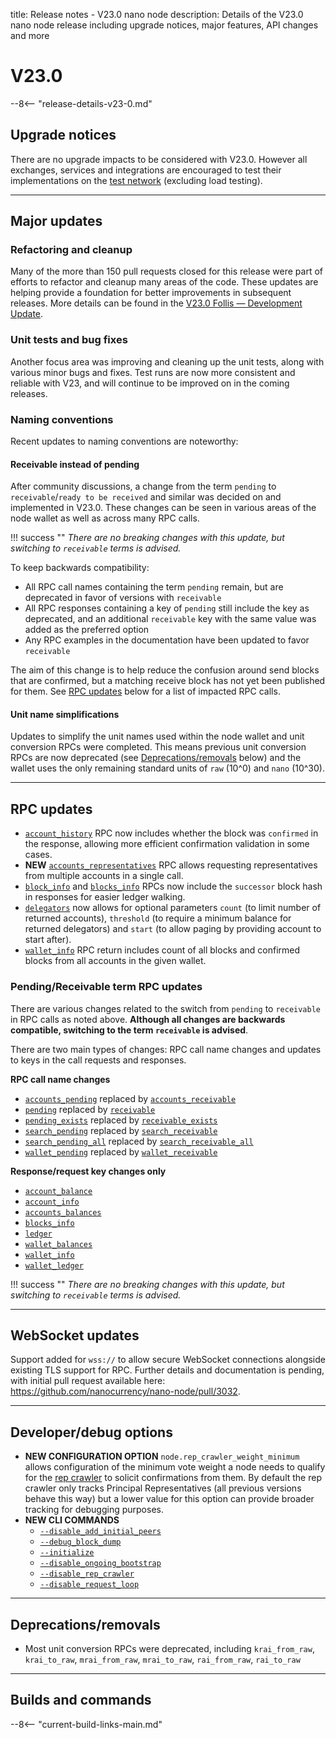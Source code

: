 title: Release notes - V23.0 nano node
description: Details of the V23.0 nano node release including upgrade notices, major features, API changes and more

# V23.0

--8<-- "release-details-v23-0.md"

## Upgrade notices

There are no upgrade impacts to be considered with V23.0. However all exchanges, services and integrations are encouraged to test their implementations on the [test network](../running-a-node/test-network.md) (excluding load testing).

---

## Major updates

### Refactoring and cleanup

Many of the more than 150 pull requests closed for this release were part of efforts to refactor and cleanup many areas of the code. These updates are helping provide a foundation for better improvements in subsequent releases. More details can be found in the [V23.0 Follis — Development Update](https://blog.nano.org/v23-0-follis-development-update-55ef8c41cbb).

### Unit tests and bug fixes

Another focus area was improving and cleaning up the unit tests, along with various minor bugs and fixes. Test runs are now more consistent and reliable with V23, and will continue to be improved on in the coming releases.

### Naming conventions

Recent updates to naming conventions are noteworthy:

#### Receivable instead of pending

After community discussions, a change from the term `pending` to `receivable`/`ready to be received` and similar was decided on and implemented in V23.0. These changes can be seen in various areas of the node wallet as well as across many RPC calls. 

!!! success ""
    _There are no breaking changes with this update, but switching to `receivable` terms is advised._

To keep backwards compatibility:

- All RPC call names containing the term `pending` remain, but are deprecated in favor of versions with `receivable`
- All RPC responses containing a key of `pending` still include the key as deprecated, and an additional `receivable` key with the same value was added as the preferred option
- Any RPC examples in the documentation have been updated to favor `receivable`

The aim of this change is to help reduce the confusion around send blocks that are confirmed, but a matching receive block has not yet been published for them. See [RPC updates](#pendingreceivable-term-rpc-updates) below for a list of impacted RPC calls.

#### Unit name simplifications

Updates to simplify the unit names used within the node wallet and unit conversion RPCs were completed. This means previous unit conversion RPCs are now deprecated (see [Deprecations/removals](#deprecationsremovals) below) and the wallet uses the only remaining standard units of `raw` (10^0) and `nano` (10^30).

---

## RPC updates

* [`account_history`](../commands/rpc-protocol.md#account_history) RPC now includes whether the block was `confirmed` in the response, allowing more efficient confirmation validation in some cases.
* **NEW** [`accounts_representatives`](../commands/rpc-protocol.md#accounts_representatives) RPC allows requesting representatives from multiple accounts in a single call.
* [`block_info`](../commands/rpc-protocol.md#block_info) and [`blocks_info`](../commands/rpc-protocol.md#blocks_info) RPCs now include the `successor` block hash in responses for easier ledger walking.
* [`delegators`](../commands/rpc-protocol.md#delegators) now allows for optional parameters `count` (to limit number of returned accounts), `threshold` (to require a minimum balance for returned delegators) and `start` (to allow paging by providing account to start after).
* [`wallet_info`](../commands/rpc-protocol.md#wallet_info) RPC return includes count of all blocks and confirmed blocks from all accounts in the given wallet.

### Pending/Receivable term RPC updates

There are various changes related to the switch from `pending` to `receivable` in RPC calls as noted above. **Although all changes are backwards compatible, switching to the term `receivable` is advised**.

There are two main types of changes: RPC call name changes and updates to keys in the call requests and responses.

**RPC call name changes**

* [`accounts_pending`](../commands/rpc-protocol.md#accounts_pending) replaced by [`accounts_receivable`](../commands/rpc-protocol.md#accounts_receivable)
* [`pending`](../commands/rpc-protocol.md#pending) replaced by [`receivable`](../commands/rpc-protocol.md#receivable)
* [`pending_exists`](../commands/rpc-protocol.md#pending_exists) replaced by [`receivable_exists`](../commands/rpc-protocol.md#receivable_exists)
* [`search_pending`](../commands/rpc-protocol.md#search_pending) replaced by [`search_receivable`](../commands/rpc-protocol.md#search_receivable)
* [`search_pending_all`](../commands/rpc-protocol.md#search_pending_all) replaced by [`search_receivable_all`](../commands/rpc-protocol.md#search_receivable_all)
* [`wallet_pending`](../commands/rpc-protocol.md#wallet_pending) replaced by [`wallet_receivable`](../commands/rpc-protocol.md#wallet_receivable)

**Response/request key changes only**

* [`account_balance`](../commands/rpc-protocol.md#account_balance)
* [`account_info`](../commands/rpc-protocol.md#account_info)
* [`accounts_balances`](../commands/rpc-protocol.md#accounts_balances)
* [`blocks_info`](../commands/rpc-protocol.md#blocks_info)
* [`ledger`](../commands/rpc-protocol.md#ledger)
* [`wallet_balances`](../commands/rpc-protocol.md#wallet_balances)
* [`wallet_info`](../commands/rpc-protocol.md#wallet_info)
* [`wallet_ledger`](../commands/rpc-protocol.md#wallet_ledger)

!!! success ""
    _There are no breaking changes with this update, but switching to `receivable` terms is advised._

---

## WebSocket updates

Support added for `wss://` to allow secure WebSocket connections alongside existing TLS support for RPC. Further details and documentation is pending, with initial pull request available here: https://github.com/nanocurrency/nano-node/pull/3032.

---

## Developer/debug options

* **NEW CONFIGURATION OPTION** `node.rep_crawler_weight_minimum` allows configuration of the minimum vote weight a node needs to qualify for the [rep crawler](../node-implementation/voting.md#rep-crawler) to solicit confirmations from them. By default the rep crawler only tracks Principal Representatives (all previous versions behave this way) but a lower value for this option can provide broader tracking for debugging purposes.
* **NEW CLI COMMANDS**
    * [`--disable_add_initial_peers`](../commands/command-line-interface.md#-disable_add_initial_peers)
    * [`--debug_block_dump`](../commands/command-line-interface.md#-debug_block_dump)
    * [`--initialize`](../commands/command-line-interface.md#-initialize)
    * [`--disable_ongoing_bootstrap`](../commands/command-line-interface.md#-disable_ongoing_bootstrap)
    * [`--disable_rep_crawler`](../commands/command-line-interface.md#-disable_rep_crawler)
    * [`--disable_request_loop`](../commands/command-line-interface.md#-disable_request_loop)

---

## Deprecations/removals

* Most unit conversion RPCs were deprecated, including `krai_from_raw`, `krai_to_raw`, `mrai_from_raw`, `mrai_to_raw`, `rai_from_raw`, `rai_to_raw`

---

## Builds and commands

--8<-- "current-build-links-main.md"
